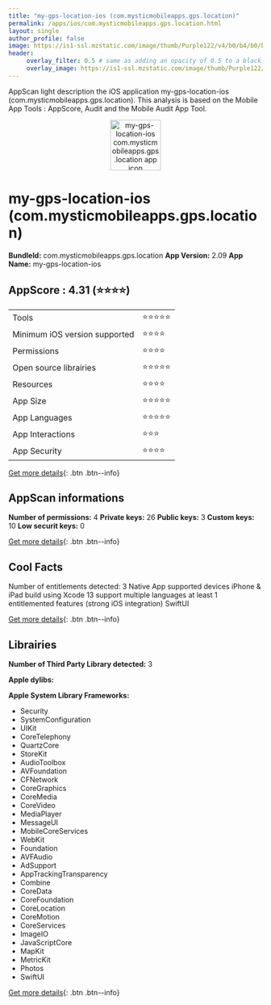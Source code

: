```yaml
---
title: "my-gps-location-ios (com.mysticmobileapps.gps.location)"
permalink: /apps/ios/com.mysticmobileapps.gps.location.html
layout: single
author_profile: false
image: https://is1-ssl.mzstatic.com/image/thumb/Purple122/v4/b0/b4/b0/b0b4b0e2-a3d4-8739-874c-95a018bc764d/AppIcon-0-1x_U007emarketing-0-7-0-85-220.png/512x512bb.jpg
header: 
     overlay_filter: 0.5 # same as adding an opacity of 0.5 to a black background
     overlay_image: https://is1-ssl.mzstatic.com/image/thumb/Purple122/v4/b0/b4/b0/b0b4b0e2-a3d4-8739-874c-95a018bc764d/AppIcon-0-1x_U007emarketing-0-7-0-85-220.png/512x512bb.jpg
---
```

AppScan light description the iOS application my-gps-location-ios (com.mysticmobileapps.gps.location). This analysis is based on the Mobile App Tools : AppScore, Audit and the Mobile Audit App Tool.

  
  
<div style="text-align: center;"><img src="https://is1-ssl.mzstatic.com/image/thumb/Purple122/v4/b0/b4/b0/b0b4b0e2-a3d4-8739-874c-95a018bc764d/AppIcon-0-1x_U007emarketing-0-7-0-85-220.png/512x512bb.jpg" width="100" height="100" alt="my-gps-location-ios com.mysticmobileapps.gps.location app icon"></div>  
  
# my-gps-location-ios (com.mysticmobileapps.gps.location)

**BundleId:** com.mysticmobileapps.gps.location
**App Version:** 2.09
**App Name:** my-gps-location-ios


## AppScore : 4.31 (⭐️⭐️⭐️⭐️) 

<table>
<tr><td> Tools </td><td> ⭐️⭐️⭐️⭐️⭐️ </td></tr>
<tr><td> Minimum iOS version supported </td><td> ⭐️⭐️⭐️⭐️ </td></tr>
<tr><td> Permissions </td><td> ⭐️⭐️⭐️⭐️ </td></tr>
<tr><td> Open source librairies </td><td> ⭐️⭐️⭐️⭐️⭐️ </td></tr>
<tr><td> Resources </td><td> ⭐️⭐️⭐️⭐️ </td></tr>
<tr><td> App Size </td><td> ⭐️⭐️⭐️⭐️⭐️ </td></tr>
<tr><td> App Languages </td><td> ⭐️⭐️⭐️⭐️⭐️ </td></tr>
<tr><td> App Interactions </td><td> ⭐️⭐️⭐️ </td></tr>
<tr><td> App Security </td><td> ⭐️⭐️⭐️⭐️ </td></tr>
</table>

[Get more details](/pricing.html){: .btn .btn--info}  
  
## AppScan informations 

**Number of permissions:** 4
**Private keys:** 26
**Public keys:** 3
**Custom keys:** 10
**Low securit keys:** 0
  
[Get more details](/pricing.html){: .btn .btn--info}

## Cool Facts

Number of entitlements detected: 3
Native App
supported devices iPhone & iPad
build using Xcode 13
support multiple languages
at least 1 entitlemented features (strong iOS integration)
SwiftUI
  
[Get more details](/pricing.html){: .btn .btn--info}

## Librairies 
**Number of Third Party Library detected:** 3

**Apple dylibs:**


**Apple System Library Frameworks:**
- Security
- SystemConfiguration
- UIKit
- CoreTelephony
- QuartzCore
- StoreKit
- AudioToolbox
- AVFoundation
- CFNetwork
- CoreGraphics
- CoreMedia
- CoreVideo
- MediaPlayer
- MessageUI
- MobileCoreServices
- WebKit
- Foundation
- AVFAudio
- AdSupport
- AppTrackingTransparency
- Combine
- CoreData
- CoreFoundation
- CoreLocation
- CoreMotion
- CoreServices
- ImageIO
- JavaScriptCore
- MapKit
- MetricKit
- Photos
- SwiftUI


  
[Get more details](/pricing.html){: .btn .btn--info}

